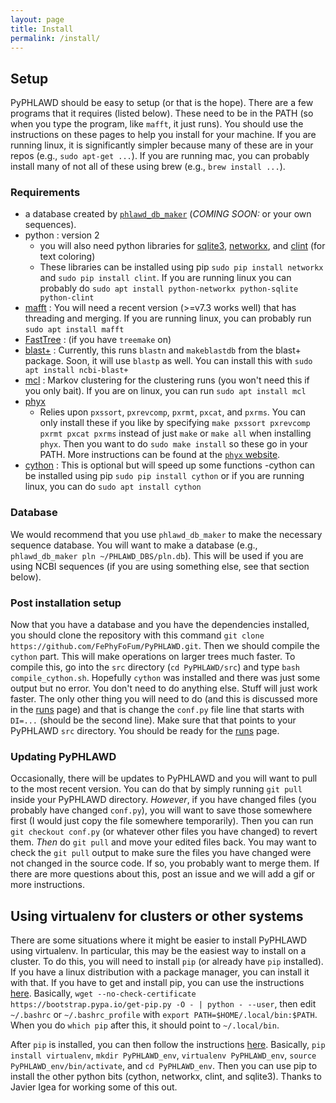 ```yaml
---
layout: page
title: Install
permalink: /install/
---
```


## Setup

PyPHLAWD should be easy to setup (or that is the hope). There are a few programs that it requires (listed below). These need to be in the PATH (so when you type the program, like `mafft`, it just runs). You should use the instructions on these pages to help you install for your machine. If you are running linux, it is significantly simpler because many of these are in your repos (e.g., `sudo apt-get ...`). If you are running mac, you can probably install many of not all of these using brew (e.g., `brew install ...`).

### Requirements

- a database created by [`phlawd_db_maker`](https://github.com/blackrim/phlawd_db_maker) (_COMING SOON:_ or your own sequences).
- python : version 2
  - you will also need python libraries for [sqlite3](https://docs.python.org/3/library/sqlite3.html#module-sqlite3), [networkx](https://github.com/networkx/networkx), and [clint](https://pypi.python.org/pypi/clint) (for text coloring)
  - These libraries can be installed using pip `sudo pip install networkx` and `sudo pip install clint`. If you are running linux you can probably do `sudo apt install python-networkx python-sqlite python-clint`
- [mafft](http://mafft.cbrc.jp/alignment/software/) : You will need a recent version (>=v7.3 works well) that has threading and merging. If you are running linux, you can probably run `sudo apt install mafft`
- [FastTree](http://www.microbesonline.org/fasttree/) : (if you have `treemake` on)
- [blast+](https://blast.ncbi.nlm.nih.gov/Blast.cgi?PAGE_TYPE=BlastDocs&DOC_TYPE=Download) : Currently, this runs `blastn` and `makeblastdb` from the blast+ package. Soon, it will use `blastp` as well. You can install this with `sudo apt install ncbi-blast+`
- [mcl](http://micans.org/mcl/) : Markov clustering for the clustering runs (you won't need this if you only bait). If you are on linux, you can run `sudo apt install mcl`
- [phyx](https://github.com/FePhyFoFum/phyx/)
  - Relies upon `pxssort`, `pxrevcomp`, `pxrmt`, `pxcat`, and `pxrms`. You can only install these if you like by specifying `make pxssort pxrevcomp pxrmt pxcat pxrms` instead of just `make` or `make all` when installing `phyx`. Then you want to do `sudo make install` so these go in your PATH. More instructions can be found at the [`phyx` website](https://github.com/FePhyFoFum/phyx/).
- [cython](cython.org/) : This is optional but will speed up some functions
  -cython can be installed using pip `sudo pip install cython` or if you are running linux, you can do `sudo apt install cython`

### Database

We would recommend that you use `phlawd_db_maker` to make the necessary sequence database. You will want to make a database (e.g., `phlawd_db_maker pln ~/PHLAWD_DBS/pln.db`). This will be used if you are using NCBI sequences (if you are using something else, see that section below). 

### Post installation setup

Now that you have a database and you have the dependencies installed, you should clone the repository with this command `git clone https://github.com/FePhyFoFum/PyPHLAWD.git`. Then we should compile the `cython` part. This will make operations on larger trees much faster. To compile this, go into the `src` directory (`cd PyPHLAWD/src`) and type `bash compile_cython.sh`. Hopefully `cython` was installed and there was just some output but no error. You don't need to do anything else. Stuff will just work faster. The only other thing you will need to do (and this is discussed more in the [runs](https://fephyfofum.github.io/PyPHLAWD/runs/) page) and that is change the `conf.py` file line that starts with `DI=...` (should be the second line). Make sure that that points to your PyPHLAWD `src` directory. You should be ready for the [runs](https://fephyfofum.github.io/PyPHLAWD/runs/) page.

### Updating PyPHLAWD

Occasionally, there will be updates to PyPHLAWD and you will want to pull to the most recent version. You can do that by simply running `git pull` inside your PyPHLAWD directory. *However*, if you have changed files (you probably have changed `conf.py`), you will want to save those somewhere first (I would just copy the file somewhere temporarily). Then you can run `git checkout conf.py` (or whatever other files you have changed) to revert them. _Then_ do `git pull` and move your edited files back. You may want to check the `git pull` output to make sure the files you have changed were not changed in the source code. If so, you probably want to merge them. If there are more questions about this, post an issue and we will add a gif or more instructions.

## Using virtualenv for clusters or other systems

There are some situations where it might be easier to install PyPHLAWD using virtualenv. In particular, this may be the easiest way to install on a cluster. To do this, you will need to install `pip` (or already have `pip` installed). If you have a linux distribution with a package manager, you can install it with that. If you have to get and install pip, you can use the instructions [here](http://thelazylog.com/install-python-as-local-user-on-linux/). Basically,  `wget --no-check-certificate https://bootstrap.pypa.io/get-pip.py -O - | python - --user`, then edit `~/.bashrc` or `~/.bashrc_profile` with `export PATH=$HOME/.local/bin:$PATH`. When you do `which pip` after this, it should point to `~/.local/bin`.

After `pip` is installed, you can then follow the instructions [here](http://docs.python-guide.org/en/latest/dev/virtualenvs/). Basically, `pip install virtualenv`, `mkdir PyPHLAWD_env`, `virtualenv PyPHLAWD_env`, `source PyPHLAWD_env/bin/activate`, and `cd PyPHLAWD_env`. Then you can use pip to install the other python bits (cython, networkx, clint, and sqlite3). Thanks to Javier Igea for working some of this out.